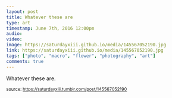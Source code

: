 ```yaml
---
layout: post
title: Whatever these are
type: art
timestamp: June 7th, 2016 12:00pm
audio: 
video: 
image: https://saturdayxiii.github.io/media/145567052190.jpg
link: https://saturdayxiii.github.io/media/145567052190.jpg
tags: ["photo", "macro", "flower", "photography", "art"]
comments: true
---
```


Whatever these are.
 
  
<small>source: https://saturdayxiii.tumblr.com/post/145567052190</small>